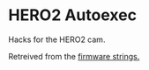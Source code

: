 HERO2 Autoexec
==================

Hacks for the HERO2 cam.

Retreived from the [firmware strings.](https://github.com/KonradIT/autoexechack/tree/GoPro/GoProUpdateFiles/UPDATE-HERO2)
